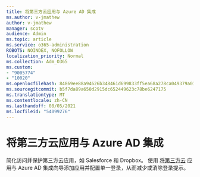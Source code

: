 ```yaml
---
title: 将第三方云应用与 Azure AD 集成
ms.author: v-jmathew
author: v-jmathew
manager: scotv
audience: Admin
ms.topic: article
ms.service: o365-administration
ROBOTS: NOINDEX, NOFOLLOW
localization_priority: Normal
ms.collection: Adm_O365
ms.custom:
- "9005774"
- "10020"
ms.openlocfilehash: 84869ee88a94626b348461d699833ff5ea68a278ca049379a01c5209e4b1d076
ms.sourcegitcommit: b5f7da89a650d2915dc652449623c78be6247175
ms.translationtype: MT
ms.contentlocale: zh-CN
ms.lasthandoff: 08/05/2021
ms.locfileid: "54099276"
---
```

# <a name="integrate-a-third-party-cloud-app-with-azure-ad"></a>将第三方云应用与 Azure AD 集成

简化访问并保护第三方云应用，如 Salesforce 和 Dropbox。 使用 [将第三方云](https://go.microsoft.com/fwlink/?linkid=2157464) 应用与 Azure AD 集成向导添加应用并配置单一登录，从而减少或消除登录提示。
